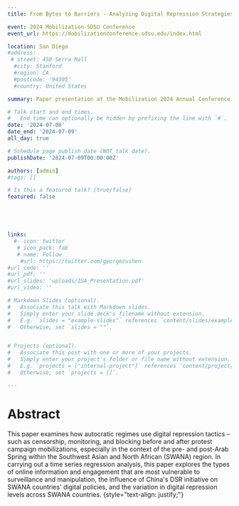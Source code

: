 ```yaml
---
title: From Bytes to Barriers - Analyzing Digital Repression Strategies in SWANA

event: 2024 Mobilization-SDSU Conference
event_url: https://mobilizationconference.sdsu.edu/index.html

location: San Diego  
#address:
 # street: 450 Serra Mall
  #city: Stanford
  #region: CA
  #postcode: '94305'
  #country: United States

summary: Paper presentation at the Mobilization 2024 Annual Conference.

# Talk start and end times.
#   End time can optionally be hidden by prefixing the line with `#`.
date: '2024-07-08'
date_end: '2024-07-09'
all_day: true

# Schedule page publish date (NOT talk date).
publishDate: '2024-07-09T00:00:00Z'

authors: [admin]
#tags: []

# Is this a featured talk? (true/false)
featured: false





links:
  #- icon: twitter
   # icon_pack: fab
   # name: Follow
    #url: https://twitter.com/georgecushen
#url_code: ''
#url_pdf: ''
#url_slides: 'uploads/ISA_Presentation.pdf'
#url_video: ''

# Markdown Slides (optional).
#   Associate this talk with Markdown slides.
#   Simply enter your slide deck's filename without extension.
#   E.g. `slides = "example-slides"` references `content/slides/example-slides.md`.
#   Otherwise, set `slides = ""`.


# Projects (optional).
#   Associate this post with one or more of your projects.
#   Simply enter your project's folder or file name without extension.
#   E.g. `projects = ["internal-project"]` references `content/project/deep-learning/index.md`.
#   Otherwise, set `projects = []`.

---
```


# Abstract 

This paper examines how autocratic regimes use digital repression tactics – such as censorship, monitoring, and blocking before and after protest campaign mobilizations, especially in the context of the pre- and post-Arab Spring within the Southwest Asian and North African (SWANA) region. In carrying out a time series regression analysis, this paper explores the types of online information and engagement that are most vulnerable to surveillance and manipulation, the influence of China's DSR initiative on SWANA countries' digital policies, and the variation in digital repression levels across SWANA countries.
{style="text-align: justify;"}

